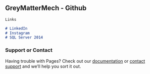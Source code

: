 ## GreyMatterMech - Github


```markdown
Links

# LinkedIn
# Instagram
# SQL Server 2014


```

### Support or Contact

Having trouble with Pages? Check out our [documentation](https://help.github.com/categories/github-pages-basics/) or [contact support](https://github.com/contact) and we’ll help you sort it out.
